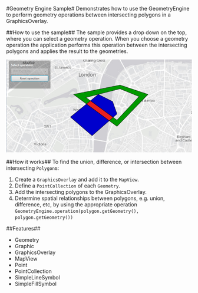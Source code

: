 #Geometry Engine Sample#
Demonstrates how to use the GeometryEngine to perform geometry operations between intersecting polygons in a GraphicsOverlay.

##How to use the sample##
The sample provides a drop down on the top, where you can select a geometry operation. When you choose a geometry operation the application performs this operation between the intersecting polygons and applies the result to the geometries.

![](GeometryEngineSample.png)

##How it works##
To find the union, difference, or intersection between intersecting `Polygon`s:

1. Create a `GraphicsOverlay` and add it to the `MapView`.
2. Define a `PointCollection` of each `Geometry`.
3. Add the intersecting polygons to the GraphicsOverlay.
4. Determine spatial relationships between polygons, e.g. union, difference, etc, by using the appropriate operation `GeometryEngine.operation(polygon.getGeometry(), polygon.getGeometry())`

##Features##
- Geometry
- Graphic
- GraphicsOverlay
- MapView
- Point
- PointCollection
- SimpleLineSymbol
- SimpleFillSymbol
